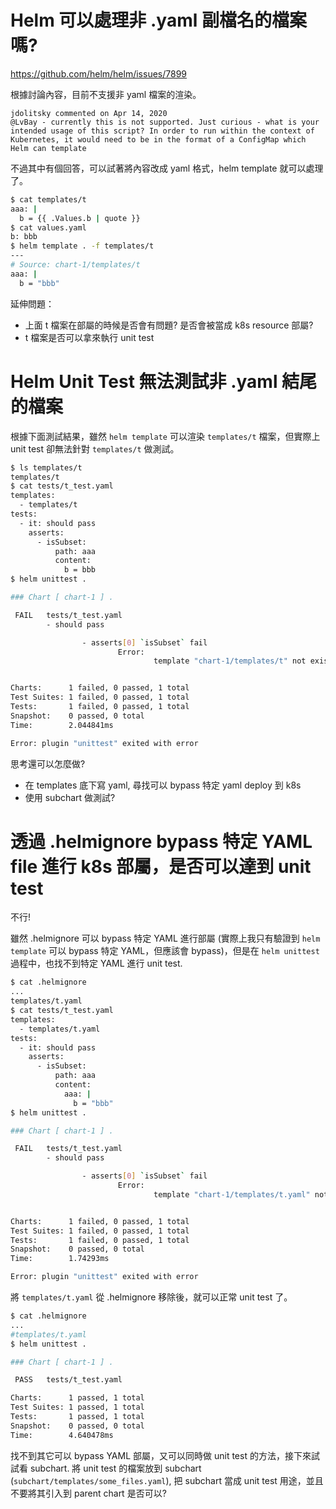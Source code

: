 # Helm 可以處理非 .yaml 副檔名的檔案嗎?

https://github.com/helm/helm/issues/7899

根據討論內容，目前不支援非 yaml 檔案的渲染。
```
jdolitsky commented on Apr 14, 2020
@LvBay - currently this is not supported. Just curious - what is your intended usage of this script? In order to run within the context of Kubernetes, it would need to be in the format of a ConfigMap which Helm can template
```

不過其中有個回答，可以試著將內容改成 yaml 格式，helm template 就可以處理了。
```bash
$ cat templates/t
aaa: |
  b = {{ .Values.b | quote }}
$ cat values.yaml 
b: bbb
$ helm template . -f templates/t
---
# Source: chart-1/templates/t
aaa: |
  b = "bbb"
```

延伸問題：
* 上面 t 檔案在部屬的時候是否會有問題? 是否會被當成 k8s resource 部屬?
* t 檔案是否可以拿來執行 unit test

# Helm Unit Test 無法測試非 .yaml 結尾的檔案

根據下面測試結果，雖然 `helm template` 可以渲染 `templates/t` 檔案，但實際上 unit test 卻無法針對 `templates/t` 做測試。

```bash
$ ls templates/t
templates/t
$ cat tests/t_test.yaml 
templates:
  - templates/t
tests:
  - it: should pass
    asserts:
      - isSubset:
          path: aaa
          content:
            b = bbb
$ helm unittest .

### Chart [ chart-1 ] .

 FAIL   tests/t_test.yaml
        - should pass

                - asserts[0] `isSubset` fail
                        Error:
                                template "chart-1/templates/t" not exists or not selected in test suite


Charts:      1 failed, 0 passed, 1 total
Test Suites: 1 failed, 0 passed, 1 total
Tests:       1 failed, 0 passed, 1 total
Snapshot:    0 passed, 0 total
Time:        2.044841ms

Error: plugin "unittest" exited with error
```

思考還可以怎麼做?
* 在 templates 底下寫 yaml, 尋找可以 bypass 特定 yaml deploy 到 k8s
* 使用 subchart 做測試?

# 透過 .helmignore bypass 特定 YAML file 進行 k8s 部屬，是否可以達到 unit test

不行!

雖然 .helmignore 可以 bypass 特定 YAML 進行部屬 (實際上我只有驗證到 `helm template` 可以 bypass 特定 YAML，但應該會 bypass)，但是在 `helm unittest` 過程中，也找不到特定 YAML 進行 unit test.

```bash
$ cat .helmignore 
...
templates/t.yaml
$ cat tests/t_test.yaml 
templates:
  - templates/t.yaml
tests:
  - it: should pass
    asserts:
      - isSubset:
          path: aaa
          content:
            aaa: |
              b = "bbb"
$ helm unittest .

### Chart [ chart-1 ] .

 FAIL   tests/t_test.yaml
        - should pass

                - asserts[0] `isSubset` fail
                        Error:
                                template "chart-1/templates/t.yaml" not exists or not selected in test suite


Charts:      1 failed, 0 passed, 1 total
Test Suites: 1 failed, 0 passed, 1 total
Tests:       1 failed, 0 passed, 1 total
Snapshot:    0 passed, 0 total
Time:        1.74293ms

Error: plugin "unittest" exited with error
```

將 `templates/t.yaml` 從 .helmignore 移除後，就可以正常 unit test 了。
```bash
$ cat .helmignore 
...
#templates/t.yaml
$ helm unittest .

### Chart [ chart-1 ] .

 PASS   tests/t_test.yaml

Charts:      1 passed, 1 total
Test Suites: 1 passed, 1 total
Tests:       1 passed, 1 total
Snapshot:    0 passed, 0 total
Time:        4.640478ms
```

找不到其它可以 bypass YAML 部屬，又可以同時做 unit test 的方法，接下來試試看 subchart. 將 unit test 的檔案放到 subchart (`subchart/templates/some_files.yaml`), 把 subchart 當成 unit test 用途，並且不要將其引入到 parent chart 是否可以?
